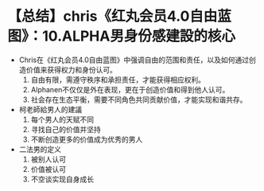 # 【总结】chris《红丸会员4.0自由蓝图》：10.ALPHA男身份感建設的核心

-   Chris在《红丸会员4.0自由蓝图》中强调自由的范围和责任，以及如何通过创造价值来获得权力和身份认可。
    1.  自由有限，需遵守秩序和承担责任，才能获得相应权利。
    2.  Alphanen不仅仅是外在表现，更在于创造价值和得到他人认可。
    3.  社会存在生态平衡，需要不同角色共同贡献价值，才能实现和谐共存。
-   柯老師給男人的建議
    1.  每个男人的天赋不同
    2.  寻找自己的价值并坚持
    3.  不断创造更多的价值成为优秀的男人
-   二法男的定义
    1.  被别人认可
    2.  价值被认可
    3.  不空谈实现自身成长